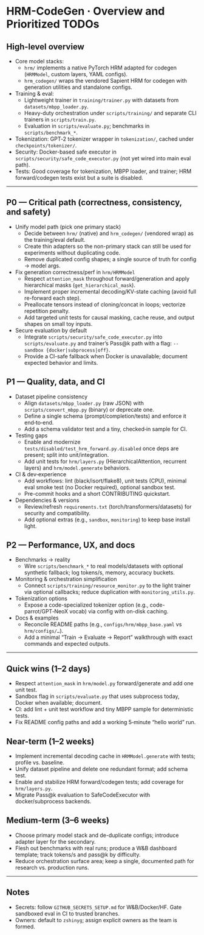 # HRM-CodeGen · Overview and Prioritized TODOs

## High-level overview
- Core model stacks:
  - `hrm/` implements a native PyTorch HRM adapted for codegen (`HRMModel`, custom layers, YAML configs).
  - `hrm_codegen/` wraps the vendored Sapient HRM for codegen with generation utilities and standalone configs.
- Training & eval:
  - Lightweight trainer in `training/trainer.py` with datasets from `datasets/mbpp_loader.py`.
  - Heavy-duty orchestration under `scripts/training/` and separate CLI trainers in `scripts/train.py`.
  - Evaluation in `scripts/evaluate.py`; benchmarks in `scripts/benchmark_*`.
- Tokenization: GPT‑2 tokenizer wrapper in `tokenization/`, cached under `checkpoints/tokenizer/`.
- Security: Docker-based safe executor in `scripts/security/safe_code_executor.py` (not yet wired into main eval path).
- Tests: Good coverage for tokenization, MBPP loader, and trainer; HRM forward/codegen tests exist but a suite is disabled.

---

## P0 — Critical path (correctness, consistency, and safety)
- Unify model path (pick one primary stack)
  - Decide between `hrm/` (native) and `hrm_codegen/` (vendored wrap) as the training/eval default.
  - Create thin adapters so the non-primary stack can still be used for experiments without duplicating code.
  - Remove duplicated config shapes; a single source of truth for config → model args.
- Fix generation correctness/perf in `hrm/HRMModel`
  - Respect `attention_mask` throughout forward/generation and apply hierarchical masks (`get_hierarchical_mask`).
  - Implement proper incremental decoding/KV-state caching (avoid full re-forward each step).
  - Preallocate tensors instead of cloning/concat in loops; vectorize repetition penalty.
  - Add targeted unit tests for causal masking, cache reuse, and output shapes on small toy inputs.
- Secure evaluation by default
  - Integrate `scripts/security/safe_code_executor.py` into `scripts/evaluate.py` and trainer’s Pass@k path with a flag: `--sandbox {docker|subprocess|off}`.
  - Provide a CI-safe fallback when Docker is unavailable; document expected behavior and limits.

## P1 — Quality, data, and CI
- Dataset pipeline consistency
  - Align `datasets/mbpp_loader.py` (raw JSON) with `scripts/convert_mbpp.py` (binary) or deprecate one.
  - Define a single schema (prompt/completion/tests) and enforce it end‑to‑end.
  - Add a schema validator test and a tiny, checked‑in sample for CI.
- Testing gaps
  - Enable and modernize `tests/disabled/test_hrm_forward.py.disabled` once deps are present; split into unit/integration.
  - Add unit tests for `hrm/layers.py` (HierarchicalAttention, recurrent layers) and `hrm/model.generate` behaviors.
- CI & dev‑experience
  - Add workflows: lint (black/isort/flake8), unit tests (CPU), minimal eval smoke test (no Docker required), optional sandbox test.
  - Pre-commit hooks and a short CONTRIBUTING quickstart.
- Dependencies & versions
  - Review/refresh `requirements.txt` (torch/transformers/datasets) for security and compatibility.
  - Add optional extras (e.g., `sandbox`, `monitoring`) to keep base install light.

## P2 — Performance, UX, and docs
- Benchmarks → reality
  - Wire `scripts/benchmark_*` to real models/datasets with optional synthetic fallback; log tokens/s, memory, accuracy buckets.
- Monitoring & orchestration simplification
  - Connect `scripts/training/resource_monitor.py` to the light trainer via optional callbacks; reduce duplication with `monitoring_utils.py`.
- Tokenization options
  - Expose a code-specialized tokenizer option (e.g., code-parrot/GPT‑NeoX vocab) via config with on-disk caching.
- Docs & examples
  - Reconcile README paths (e.g., `configs/hrm/mbpp_base.yaml` vs `hrm/configs/…`).
  - Add a minimal “Train → Evaluate → Report” walkthrough with exact commands and expected outputs.

---

## Quick wins (1–2 days)
- Respect `attention_mask` in `hrm/model.py` forward/generate and add one unit test.
- Sandbox flag in `scripts/evaluate.py` that uses subprocess today, Docker when available; document.
- CI: add lint + unit test workflow and tiny MBPP sample for deterministic tests.
- Fix README config paths and add a working 5‑minute “hello world” run.

## Near-term (1–2 weeks)
- Implement incremental decoding cache in `HRMModel.generate` with tests; profile vs. baseline.
- Unify dataset pipeline and delete one redundant format; add schema test.
- Enable and stabilize HRM forward/codegen tests; add coverage for `hrm/layers.py`.
- Migrate Pass@k evaluation to SafeCodeExecutor with docker/subprocess backends.

## Medium-term (3–6 weeks)
- Choose primary model stack and de-duplicate configs; introduce adapter layer for the secondary.
- Flesh out benchmarks with real runs; produce a W&B dashboard template; track tokens/s and pass@k by difficulty.
- Reduce orchestration surface area; keep a single, documented path for research vs. production runs.

---

## Notes
- Secrets: follow `GITHUB_SECRETS_SETUP.md` for W&B/Docker/HF. Gate sandboxed eval in CI to trusted branches.
- Owners: default to `zshinyg`; assign explicit owners as the team is formed.
